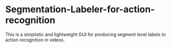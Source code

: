 # Segmentation-Labeler-for-action-recognition
This is a simplistic and lightweight GUI for producing segment level labels to action recognition in videos.
